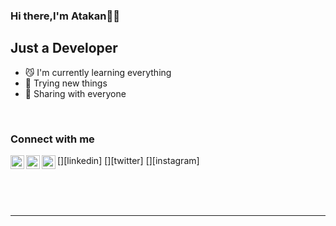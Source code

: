 ### Hi there,I'm Atakan💇‍♂️
## Just a Developer

- 😼 I'm currently learning everything
- 🐗 Trying new things
- 🔺 Sharing with everyone

<br />

### Connect with me


[<img align="left" alt="Atakan-droid | LinkedIn" width="22px" src="https://cdn.exclaimer.com/Handbook%20Images/linkedin-icon_24x24.png" />][linkedin]
[<img align="left" alt="Atakan-droid | Twitter" width="22px" src="https://cdn.exclaimer.com/Handbook%20Images/twitter-icon_24x24.png" />][twitter]
[<img align="left" alt="Atakan-droid | Instagram" width="22px" src="https://cdn.exclaimer.com/Handbook%20Images/instagram-icon_24x24.png" />][instagram]

<br />
<br />

<br />

---


